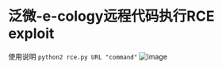 # 泛微-e-cology远程代码执行RCE exploit
使用说明
<code>python2 rce.py URL  "command"</code>
![image](https://github.com/White110/-e-cology-/blob/master/rce.png?raw=true)
